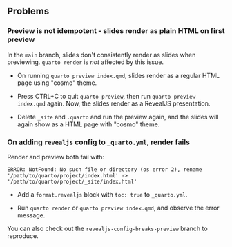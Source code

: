 ## Problems


### Preview is not idempotent - slides render as plain HTML on first preview

In the `main` branch, slides don't consistently render as slides when previewing.
`quarto render` is _not_ affected by this issue.

* On running `quarto preview index.qmd`, slides render as a regular HTML page using
  "cosmo" theme.

* Press CTRL+C to quit `quarto preview`, then run `quarto preview index.qmd` again. Now,
  the slides render as a RevealJS presentation.

* Delete `_site` and `.quarto` and run the preview again, and the slides will again show
  as a HTML page with "cosmo" theme.


### On adding `revealjs` config to `_quarto.yml`, render fails

Render and preview both fail with:

```
ERROR: NotFound: No such file or directory (os error 2), rename
'/path/to/quarto/project/index.html' -> '/path/to/quarto/project/_site/index.html'
```

* Add a `format.revealjs` block with `toc: true` to `_quarto.yml`.

* Run `quarto render` or `quarto preview index.qmd`, and observe the error message.

You can also check out the `revealjs-config-breaks-preview` branch to reproduce.
